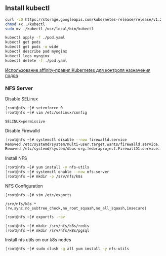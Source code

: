 ## Install kubectl

```bash
curl -LO https://storage.googleapis.com/kubernetes-release/release/v1.22.0/bin/linux/amd64/kubectl
chmod +x ./kubectl
sudo mv ./kubectl /usr/local/bin/kubectl
```

```bash
kubectl apply -f ./pod.yaml
kubectl get pods
kubectl get pods -o wide
kubectl describe pod mynginx
kubectl logs mynginx
kubectl delete -f ./pod.yaml
```

[Использование affinity-правил Kubernetes для контроля назначения подов](https://habr.com/ru/company/otus/blog/576944/)

### NFS Server

Disable SELinux

```bash
[root@nfs ~]# setenforce 0
[root@nfs ~]# vim /etc/selinux/config 
```
```
SELINUX=permissive
```

Disable Firewalld

```bash
[root@nfs ~]# systemctl disable --now firewalld.service 
Removed /etc/systemd/system/multi-user.target.wants/firewalld.service.
Removed /etc/systemd/system/dbus-org.fedoraproject.FirewallD1.service.
```

Install NFS

```bash
[root@nfs ~]# yum install -y nfs-utils
[root@nfs ~]# systemctl enable --now nfs-server
[root@nfs ~]# mkdir -p /srv/nfs/k8s
```

NFS Configuration

```bash
[root@nfs ~]# vim /etc/exports
```
```
/srv/nfs/k8s *(rw,sync,no_subtree_check,no_root_squash,no_all_squash,insecure)
```
```bash
[root@nfs ~]# exportfs -rav
```
```bash
[root@nfs ~]# mkdir /srv/nfs/k8s/redis
[root@nfs ~]# mkdir /srv/nfs/k8s/pgsql
```

Install nfs utils on our k8s nodes

```bash
[root@nfs ~]# sudo clush -g all yum install -y nfs-utils
```
